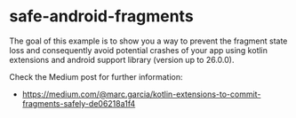 # safe-android-fragments
The goal of this example is to show you a way to prevent the fragment state loss and consequently avoid potential crashes of your app using kotlin extensions and android support library (version up to 26.0.0).

Check the Medium post for further information:
* https://medium.com/@marc.garcia/kotlin-extensions-to-commit-fragments-safely-de06218a1f4
